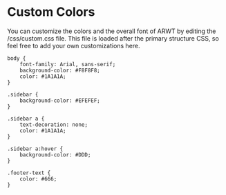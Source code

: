 # Custom Colors  

You can customize the colors and the overall font of ARWT by editing the /css/custom.css file. This file is loaded after the primary structure CSS, so feel free to add your own customizations here.

```
body {
    font-family: Arial, sans-serif;
    background-color: #F8F8F8;
    color: #1A1A1A;
}

.sidebar {
    background-color: #EFEFEF;
}

.sidebar a {
    text-decoration: none;
    color: #1A1A1A;
}

.sidebar a:hover {
    background-color: #DDD;
}

.footer-text {
    color: #666;
}
```